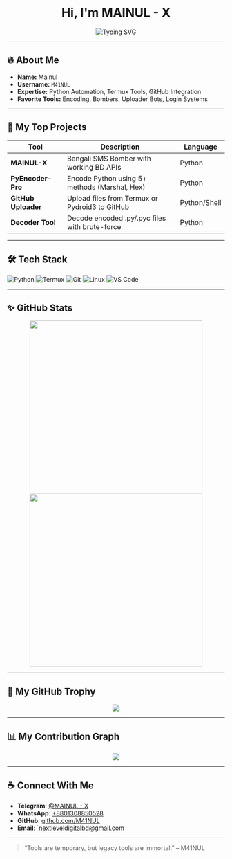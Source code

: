 <h1 align="center">Hi, I'm MAINUL - X</h1>
<p align="center">
  <img src="https://readme-typing-svg.demolab.com?font=Fira+Code&size=22&pause=1000&center=true&vCenter=true&multiline=true&width=435&height=60&lines=Python+CLI+Tool+Developer;Termux+User+%7C+Pydroid3+Coder;Open-Source+Security+Enthusiast" alt="Typing SVG" />
</p>

---

## 🔥 About Me

- **Name:** Mainul
- **Username:** `M41NUL`
- **Expertise:** Python Automation, Termux Tools, GitHub Integration
- **Favorite Tools:** Encoding, Bombers, Uploader Bots, Login Systems

---

## 🚀 My Top Projects

| Tool              | Description                                      | Language   |
|-------------------|--------------------------------------------------|------------|
| **MAINUL-X**       | Bengali SMS Bomber with working BD APIs         | Python     |
| **PyEncoder-Pro**  | Encode Python using 5+ methods (Marshal, Hex)   | Python     |
| **GitHub Uploader**| Upload files from Termux or Pydroid3 to GitHub  | Python/Shell |
| **Decoder Tool**   | Decode encoded .py/.pyc files with brute-force  | Python     |

---

## 🛠️ Tech Stack

![Python](https://img.shields.io/badge/Python-000?style=for-the-badge&logo=python)
![Termux](https://img.shields.io/badge/Termux-333?style=for-the-badge&logo=gnu-bash)
![Git](https://img.shields.io/badge/Git-black?style=for-the-badge&logo=git)
![Linux](https://img.shields.io/badge/Linux-grey?style=for-the-badge&logo=linux)
![VS Code](https://img.shields.io/badge/VSCode-007ACC?style=for-the-badge&logo=visual-studio-code)

---

## ✨ GitHub Stats

<p align="center">
  <img src="https://github-readme-stats.vercel.app/api?username=M41NUL&show_icons=true&theme=radical" width="400">
  <img src="https://github-readme-streak-stats.herokuapp.com/?user=M41NUL&theme=radical" width="400">
</p>

---

## 🧠 My GitHub Trophy

<p align="center">
  <img src="https://github-profile-trophy.vercel.app/?username=M41NUL&theme=onedark&row=1&column=6">
</p>

---

## 📊 My Contribution Graph

<p align="center">
  <img src="https://github-readme-activity-graph.vercel.app/graph?username=M41NUL&theme=tokyo-night">
</p>

---

## ☕ Connect With Me

- **Telegram**: [@MAINUL - X](https://t.me/@mdmainulislaminfo)
- **WhatsApp**: [+8801308850528](https://wa.me/+8801308850528)
- **GitHub**: [github.com/M41NUL](https://github.com/M41NUL)
- **Email**: `nextleveldigitalbd@gmail.com

---

> “Tools are temporary, but legacy tools are immortal.” – M41NUL
